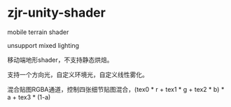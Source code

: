 # zjr-unity-shader

mobile terrain shader

unsupport mixed lighting

移动端地形shader，不支持静态烘焙。

支持一个方向光，自定义环境光，自定义线性雾化。

混合贴图RGBA通道，控制四张细节贴图混合，(tex0 * r + tex1 * g + tex2 * b) * a + tex3 * (1-a)
